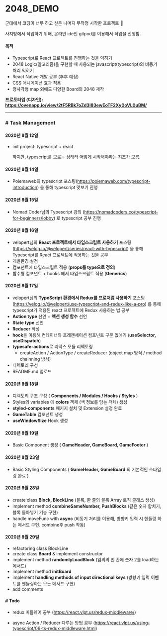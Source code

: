 # 2048_DEMO

군대에서 코딩이 너무 하고 싶은 나머지 무작정 시작한 프로젝트 👏  

사지방에서 작업하기 위해, 온라인 ide인 gitpod를 이용해서 작업을 진행함.



#### 목적

* Typescript로 React 프로젝트를 진행하는 것을 익히기
* 2048 Logic(알고리즘)을 구현할 때 사용되는 javascript(typescript)의 비동기 처리 익히기  
* React Native 개발 공부 (추후 예정)
* CSS 애니메이션 효과 적용
* 정사각형 map 외에도 다양한 Board의 2048 제작



**프로토타입 (디자인): https://ovenapp.io/view/2tF5RBk7oZd3l83ewEoTF2Xy0oVL0uBM/**





---



### # Task Management

#### 2020년 8월 12일

* init project: typescript + react

  하지만, typescript를 모르는 상태라 어떻게 시작해야하는 지조차 모름.



#### 2020년 8월 14일

* Poiemaweb의 typescript 포스팅(https://poiemaweb.com/typescript-introduction) 을 통해 typescript 맛보기 진행



#### 2020년 8월 15일

* Nomad Coder님의 Typescript 강의 (https://nomadcoders.co/typescript-for-beginners/lobby) 로 typescript 공부 진행



#### 2020년 8월 16일

* velopert님의 **React 프로젝트에서 타입스크립트 사용하기** 포스팅(https://velog.io/@velopert/series/react-with-typescript) 을 통해 Typescript를 React 프로젝트에 적용하는 것을 공부
* 개발환경 설정
* 컴포넌트에 타입스크립트 적용 (**props를 type으로 정의**)
* 함수형 컴포넌트 + hooks 에서 타입스크립트 적용 (**Generics**)



#### 2020년 8월 17일

* velopert님의 **TypeScript 환경에서 Redux를 프로처럼 사용하기** 포스팅 (https://velog.io/@velopert/use-typescript-and-redux-like-a-pro) 를 통해 typescript가 적용된 react 프로젝트에 Redux 사용하는 법 공부
* **Action type** 선언 + **액션 생성 함수** 선언
* **State type** 선언
* **Reducer** 작성
* **hook**을 이용해 컨테이너와 프레젠세이션 컴포넌트 구분 없애기 (**useSelector, useDispatch**)
* **typesafe-actions**로 리덕스 모듈 리팩토링
  * createAction / ActionType / createReducer (object map 방식 / method chainning 방식)
* 디렉토리 구성
* README.md 업로드



#### 2020년 8월 18일

* 디렉토리 구조 구성 ( **Components / Modules / Hooks / Styles** )  
* Styles의 variables 에 **colors** 객체 (색 정보를 담는 객체) 생성  
* **styled-components** 패키지 설치 및 Extension 설정 완료  
* **GameTable** 컴포넌트 생성 
* **useWindowSize** Hook 생성  



#### 2020년 8월 19일

* Basic Component 생성 ( **GameHeader, GameBoard, GameFooter** )  



#### 2020년 8월 23일

* Basic Styling Components ( **GameHeader, GameBoard** 의 기본적인 스타일링 완료 )  



#### 2020년 8월 28일

* create class **Block, BlockLine** (블록, 한 줄의 블록 Array 로직 클래스 생성)
* implement method **combineSameNumber, PushBlocks** (같은 숫자 합치기, 블록 몰아넣기 기능 구현)
* handle moveFunc with **async** (비동기 처리를 이용해, 방향키 입력 시 헨들링 하는 메서드 구현. combine후 push 작동)



#### 2020년 8월 29일

* refactoring class BlockLine
* create class **Board** & implement constructor
* implement method **randomlyLoadBlock** (임의의 빈 칸에 숫자 2를 load하는 메서드)
* implement method **initBoard**
* implement **handling methods of input directional keys** (방향키 입력 이벤트를 헨들링하는 모든 메서드 구현)
* add comments



#### # Todo

* redux 미들웨어 공부 (https://react.vlpt.us/redux-middleware/)

* async Action / Reducer 다루는 방법 공부 (https://react.vlpt.us/using-typescript/06-ts-redux-middleware.html)
